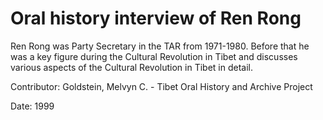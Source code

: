 # Oral history interview of Ren Rong  
Ren Rong was Party Secretary in the TAR from 1971-1980. Before that he was a key figure during the Cultural Revolution in Tibet and discusses various aspects of the Cultural Revolution in Tibet in detail. 

Contributor: Goldstein, Melvyn C. - Tibet Oral History and Archive Project  

Date:
1999  

